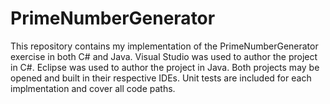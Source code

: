 # PrimeNumberGenerator
This repository contains my implementation of the PrimeNumberGenerator exercise in both C# and Java.
Visual Studio was used to author the project in C#.  Eclipse was used to author the project in Java.
Both projects may be opened and built in their respective IDEs. Unit tests are included for each implmentation and cover all code paths.

